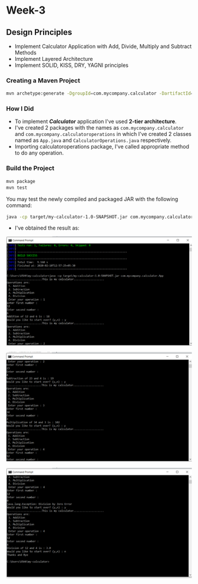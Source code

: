 # Week-3
## Design Principles

 * Implement Calculator Application with Add, Divide, Multiply and Subtract Methods
 * Implement Layered Architecture
 * Implement SOLID, KISS, DRY, YAGNI principles
 
### Creating a Maven Project

```sh
mvn archetype:generate -DgroupId=com.mycompany.calculator -DartifactId=my-calculator -DarchetypeArtifactId=maven-archetype-quickstart -DarchetypeVersion=1.4 -DinteractiveMode=false
```

### How I Did
 * To implement ***Calculator*** application I've used **2-tier architecture**.
 * I've created 2 packages with the names as `com.mycompany.calculator` and `com.mycompany.calculatoroperations` in which I've created 2 classes named as `App.java` and `CalculatorOperations.java` respectively.
 * Importing calculatoroperations package, I've called appropriate method to do any operation.

### Build the Project

```sh
mvn package
mvn test
```
You may test the newly compiled and packaged JAR with the following command:

```sh
java -cp target/my-calculator-1.0-SNAPSHOT.jar com.mycompany.calculator.App
```

- I've obtained the result as:

![Result](s1.png)

![Result](s2.png)

![Result](s3.png)
